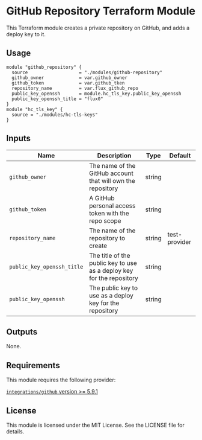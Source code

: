# GitHub Repository Terraform Module

This Terraform module creates a private repository on GitHub, and adds a deploy key to it.

## Usage

```hcl
module "github_repository" {
  source                   = "./modules/github-repository"
  github_owner             = var.github_owner
  github_token             = var.github_tken
  repository_name          = var.flux_github_repo
  public_key_openssh       = module.hc_tls_key.public_key_openssh
  public_key_openssh_title = "flux0"
}
module "hc_tls_key" {
  source = "./modules/hc-tls-keys"
}
```

## Inputs

| Name                       | Description                                                           | Type   | Default       |
| -------------------------- | --------------------------------------------------------------------- | ------ | ------------- |
| `github_owner`             | The name of the GitHub account that will own the repository           | string |               |
| `github_token`             | A GitHub personal access token with the repo scope                    | string |               |
| `repository_name`          | The name of the repository to create                                  | string | test-provider |
| `public_key_openssh_title` | The title of the public key to use as a deploy key for the repository | string |               |
| `public_key_openssh`       | The public key to use as a deploy key for the repository              | string |               |

## Outputs

None.

## Requirements

This module requires the following provider:

[`integrations/github` version >= 5.9.1](https://registry.terraform.io/providers/integrations/github/)

## License

This module is licensed under the MIT License. See the LICENSE file for details.